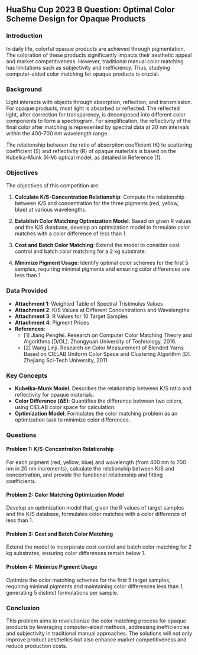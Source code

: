 ## HuaShu Cup 2023 B Question: Optimal Color Scheme Design for Opaque Products

### Introduction
In daily life, colorful opaque products are achieved through pigmentation. The coloration of these products significantly impacts their aesthetic appeal and market competitiveness. However, traditional manual color matching has limitations such as subjectivity and inefficiency. Thus, studying computer-aided color matching for opaque products is crucial.

### Background
Light interacts with objects through absorption, reflection, and transmission. For opaque products, most light is absorbed or reflected. The reflected light, after correction for transparency, is decomposed into different color components to form a spectrogram. For simplification, the reflectivity of the final color after matching is represented by spectral data at 20 nm intervals within the 400-700 nm wavelength range.

The relationship between the ratio of absorption coefficient (K) to scattering coefficient (S) and reflectivity (R) of opaque materials is based on the Kubelka-Munk (K-M) optical model, as detailed in Reference [1].

### Objectives
The objectives of this competition are:

1. **Calculate K/S-Concentration Relationship**: Compute the relationship between K/S and concentration for the three pigments (red, yellow, blue) at various wavelengths.

2. **Establish Color Matching Optimization Model**: Based on given R values and the K/S database, develop an optimization model to formulate color matches with a color difference of less than 1.

3. **Cost and Batch Color Matching**: Extend the model to consider cost control and batch color matching for a 2 kg substrate.

4. **Minimize Pigment Usage**: Identify optimal color schemes for the first 5 samples, requiring minimal pigments and ensuring color differences are less than 1.

### Data Provided
- **Attachment 1**: Weighted Table of Spectral Tristimulus Values
- **Attachment 2**: K/S Values at Different Concentrations and Wavelengths
- **Attachment 3**: R Values for 10 Target Samples
- **Attachment 4**: Pigment Prices
- **References**:
  - [1] Jiang Pengfei. Research on Computer Color Matching Theory and Algorithms [D/OL]. Zhongyuan University of Technology, 2016.
  - [2] Wang Linji. Research on Color Measurement of Blended Yarns Based on CIELAB Uniform Color Space and Clustering Algorithm [D]. Zhejiang Sci-Tech University, 2011.

### Key Concepts
- **Kubelka-Munk Model**: Describes the relationship between K/S ratio and reflectivity for opaque materials.
- **Color Difference (ΔE)**: Quantifies the difference between two colors, using CIELAB color space for calculation.
- **Optimization Model**: Formulates the color matching problem as an optimization task to minimize color differences.

### Questions

#### Problem 1: K/S-Concentration Relationship
For each pigment (red, yellow, blue) and wavelength (from 400 nm to 700 nm in 20 nm increments), calculate the relationship between K/S and concentration, and provide the functional relationship and fitting coefficients.

#### Problem 2: Color Matching Optimization Model
Develop an optimization model that, given the R values of target samples and the K/S database, formulates color matches with a color difference of less than 1.

#### Problem 3: Cost and Batch Color Matching
Extend the model to incorporate cost control and batch color matching for 2 kg substrates, ensuring color differences remain below 1.

#### Problem 4: Minimize Pigment Usage
Optimize the color matching schemes for the first 5 target samples, requiring minimal pigments and maintaining color differences less than 1, generating 5 distinct formulations per sample.

### Conclusion
This problem aims to revolutionize the color matching process for opaque products by leveraging computer-aided methods, addressing inefficiencies and subjectivity in traditional manual approaches. The solutions will not only improve product aesthetics but also enhance market competitiveness and reduce production costs.

